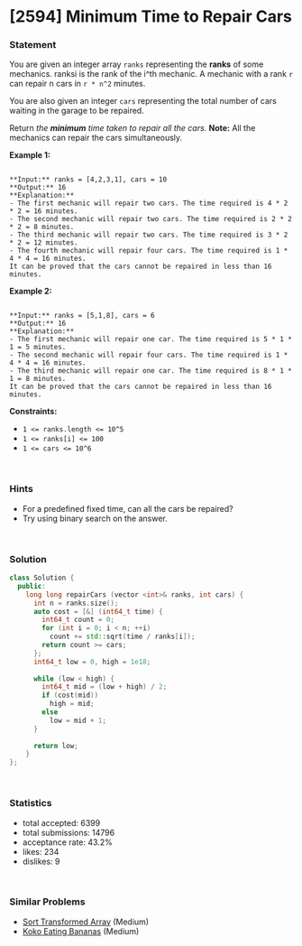 # [2594] Minimum Time to Repair Cars



### Statement

You are given an integer array `ranks` representing the **ranks** of some mechanics. ranksi is the rank of the i^th mechanic. A mechanic with a rank `r` can repair n cars in `r * n^2` minutes.

You are also given an integer `cars` representing the total number of cars waiting in the garage to be repaired.

Return *the **minimum** time taken to repair all the cars.*
**Note:** All the mechanics can repair the cars simultaneously.


**Example 1:**

```

**Input:** ranks = [4,2,3,1], cars = 10
**Output:** 16
**Explanation:** 
- The first mechanic will repair two cars. The time required is 4 * 2 * 2 = 16 minutes.
- The second mechanic will repair two cars. The time required is 2 * 2 * 2 = 8 minutes.
- The third mechanic will repair two cars. The time required is 3 * 2 * 2 = 12 minutes.
- The fourth mechanic will repair four cars. The time required is 1 * 4 * 4 = 16 minutes.
It can be proved that the cars cannot be repaired in less than 16 minutes.​​​​​

```

**Example 2:**

```

**Input:** ranks = [5,1,8], cars = 6
**Output:** 16
**Explanation:** 
- The first mechanic will repair one car. The time required is 5 * 1 * 1 = 5 minutes.
- The second mechanic will repair four cars. The time required is 1 * 4 * 4 = 16 minutes.
- The third mechanic will repair one car. The time required is 8 * 1 * 1 = 8 minutes.
It can be proved that the cars cannot be repaired in less than 16 minutes.​​​​​

```

**Constraints:**
* `1 <= ranks.length <= 10^5`
* `1 <= ranks[i] <= 100`
* `1 <= cars <= 10^6`


<br />

### Hints

- For a predefined fixed time, can all the cars be repaired?
- Try using binary search on the answer.

<br />

### Solution

```cpp
class Solution {
  public:
    long long repairCars (vector <int>& ranks, int cars) {
      int n = ranks.size();
      auto cost = [&] (int64_t time) {
        int64_t count = 0;
        for (int i = 0; i < n; ++i)
          count += std::sqrt(time / ranks[i]);
        return count >= cars;
      };
      int64_t low = 0, high = 1e18;
      
      while (low < high) {
        int64_t mid = (low + high) / 2;
        if (cost(mid))
          high = mid;
        else
          low = mid + 1;
      }
      
      return low;
    }
};
```

<br />

### Statistics

- total accepted: 6399
- total submissions: 14796
- acceptance rate: 43.2%
- likes: 234
- dislikes: 9

<br />

### Similar Problems

- [Sort Transformed Array](https://leetcode.com/problems/sort-transformed-array) (Medium)
- [Koko Eating Bananas](https://leetcode.com/problems/koko-eating-bananas) (Medium)
